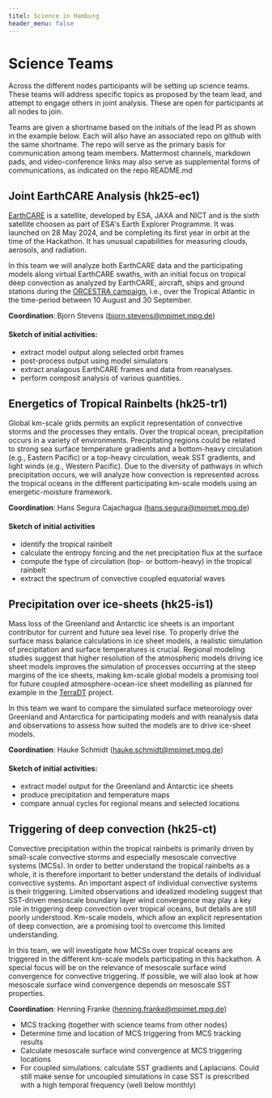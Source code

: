 ```yaml
---
titel: Science in Hamburg
header_menu: false
---
```


# Science Teams

Across the different nodes participants will be setting up science teams. These teams will address specific topics as proposed by the team lead, and attempt to engage others in joint analysis. These are open for participants at all nodes to join. 

Teams are given a shortname based on the initials of the lead PI as shown in the example below. Each will also have an associated repo on github with the same shortname.  The repo  will serve as the primary basis for communication among team members.  Mattermost channels, markdown pads, and video-conference links may also serve as supplemental forms of communications, as indicated on the repo README.md

## Joint EarthCARE Analysis (hk25-ec1)

[EarthCARE](https://earth.esa.int/eogateway/missions/earthcare) is a satellite, developed by ESA, JAXA and NICT and is the sixth satellite choosen as part of ESA's Earth Explorer Programme.   It was launched on 28 May 2024, and be completing its first year in orbit at the time of the Hackathon.  It has unusual capabilities for measuring clouds, aerosols, and radiation.

In this team we will analyze both EarthCARE data and the participating models along virtual EarthCARE swaths, with an initial focus on tropical deep convection as analyzed by EarthCARE, aircraft, ships and ground stations during the [ORCESTRA campaign](http://orcestra-campaign.org/), i.e., over the Tropical Atlantic in the time-period between 10 August and 30 September.

**Coordination**: Bjorn Stevens (bjorn.stevens@mpimet.mpg.de)

#### Sketch of initial activities:
* extract model output along selected orbit frames
* post-process output using model simulators
* extract analagous EarthCARE frames and data from reanalyses.
* perform composit analysis of various quantities.

## Energetics of Tropical Rainbelts  (hk25-tr1)

Global km-scale grids permits an explicit representation of convective storms and the processes they entails. Over the tropical ocean, precipitation occurs in a variety of environments. Precipitating regions could be related to strong sea surface temperature gradients and a bottom-heavy circulation (e.g., Eastern Pacific) or a top-heavy circulation, weak SST gradients, and light winds (e.g., Western Pacific). Due to the diversity of pathways in which precipitation occurs, we will analyze how convection is represented across the tropical oceans in the different participating km-scale models using an energetic-moisture framework.

**Coordination**: Hans Segura Cajachagua (hans.segura@mpimet.mpg.de)

#### Sketch of initial activities
* identify the tropical rainbelt
* calculate the entropy forcing and the net precipitation flux at the surface
* compute the type of circulation (top- or bottom-heavy) in the tropical rainbelt
* extract the spectrum of convective coupled equatorial waves 

## Precipitation over ice-sheets (hk25-is1)

Mass loss of the Greenland and Antarctic ice sheets is an important contributor for current and future sea level rise. To properly drive the surface mass balance calculations in ice sheet models, a realistic simulation of precipitation and surface temperatures is crucial. Regional modeling studies suggest that higher resolution of the atmospheric models driving ice sheet models improves the simulation of processes occurring at the steep margins of the ice sheets, making km-scale global models a promising tool for future coupled atmosphere-ocean-ice sheet modelling as planned for example in the [TerraDT](https://terradt.eu/) project.

In this team we want to compare the simulated surface meteorology over Greenland and Antarctica for participating models and with reanalysis data and observations to assess how suited the models are to drive ice-sheet models.

**Coordination**: Hauke Schmidt (hauke.schmidt@mpimet.mpg.de)

#### Sketch of initial activities:
-	extract model output for the Greenland and Antarctic ice sheets
-	produce precipitation and temperature maps
-	compare annual cycles for regional means and selected locations

## Triggering  of deep convection (hk25-ct)
Convective precipitation within the tropical rainbelts is primarily driven by small-scale convective storms and especially mesoscale convective systems (MCSs).
In order to better understand the tropical rainbelts as a whole, it is therefore important to better understand the details of individual convective systems.
An important aspect of individual convective systems is their triggering.
Limited observations and idealized modeling suggest that SST-driven mesoscale boundary layer wind convergence may play a key role in triggering deep convection over tropical oceans, but details are still poorly understood.
Km-scale models, which allow an explicit representation of deep convection, are a promising tool to overcome this limited understanding.

In this team, we will investigate how MCSs over tropical oceans are triggered in the different km-scale models participating in this hackathon.
A special focus will be on the relevance of mesoscale surface wind convergence for convective triggering.
If possible, we will also look at how mesoscale surface wind convergence depends on mesoscale SST properties.


**Coordination**: Henning Franke (henning.franke@mpimet.mpg.de)

* MCS tracking (together with science teams from other nodes)
* Determine time and location of MCS triggering from MCS tracking results
* Calculate mesoscale surface wind convergence at MCS triggering locations
* For coupled simulations: calculate SST gradients and Laplacians. Could still make sense for uncoupled simulations in case SST is prescribed with a high temporal frequency (well below monthly)



